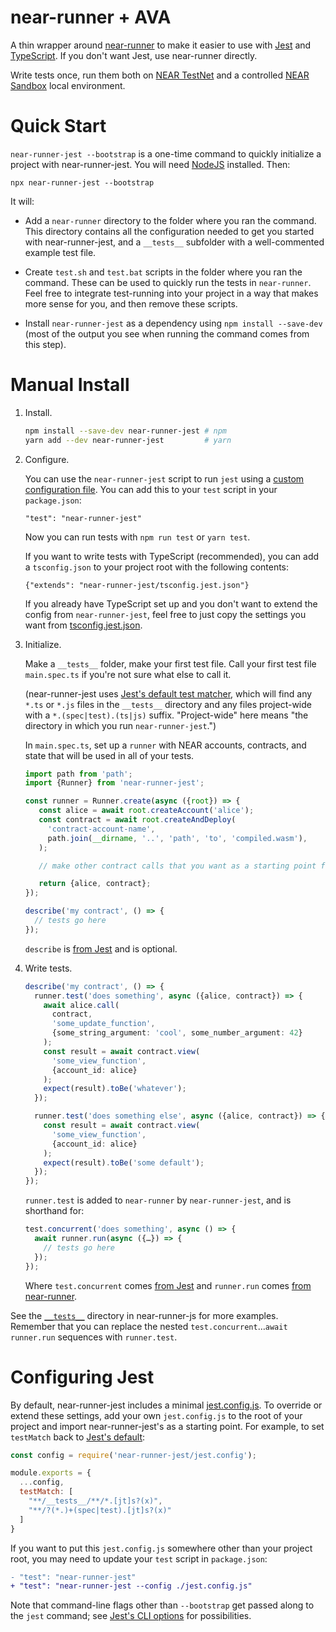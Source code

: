 near-runner + AVA
==================

A thin wrapper around [near-runner] to make it easier to use with [Jest] and [TypeScript]. If you don't want Jest, use near-runner directly.

Write tests once, run them both on [NEAR TestNet](https://docs.near.org/docs/concepts/networks) and a controlled [NEAR Sandbox](https://github.com/near/sandbox) local environment.


  [near-runner]: https://github.com/near/runner-js
  [Jest]: https://jestjs.io/
  [TypeScript]: https://www.typescriptlang.org/

Quick Start
===========

`near-runner-jest --bootstrap` is a one-time command to quickly initialize a project with near-runner-jest. You will need [NodeJS] installed. Then:

    npx near-runner-jest --bootstrap

It will:

* Add a `near-runner` directory to the folder where you ran the command. This directory contains all the configuration needed to get you started with near-runner-jest, and a `__tests__` subfolder with a well-commented example test file.
* Create `test.sh` and `test.bat` scripts in the folder where you ran the command. These can be used to quickly run the tests in `near-runner`. Feel free to integrate test-running into your project in a way that makes more sense for you, and then remove these scripts.
* Install `near-runner-jest` as a dependency using `npm install --save-dev` (most of the output you see when running the command comes from this step).

  [NodeJS]: https://nodejs.dev/

Manual Install
==============

1. Install.

   ```bash
   npm install --save-dev near-runner-jest # npm
   yarn add --dev near-runner-jest         # yarn
   ```

2. Configure.

   You can use the `near-runner-jest` script to run `jest` using a [custom configuration file](./jest.config.js). You can add this to your `test` script in your `package.json`:

       "test": "near-runner-jest"

   Now you can run tests with `npm run test` or `yarn test`.

   If you want to write tests with TypeScript (recommended), you can add a `tsconfig.json` to your project root with the following contents:

       {"extends": "near-runner-jest/tsconfig.jest.json"}

   If you already have TypeScript set up and you don't want to extend the config from `near-runner-jest`, feel free to just copy the settings you want from [tsconfig.jest.json](./tsconfig.jest.json).

2. Initialize.

   Make a `__tests__` folder, make your first test file. Call your first test file `main.spec.ts` if you're not sure what else to call it.

   (near-runner-jest uses [Jest's default test matcher](https://jestjs.io/docs/configuration#testmatch-arraystring), which will find any `*.ts` or `*.js` files in the `__tests__` directory and any files project-wide with a `*.(spec|test).(ts|js)` suffix. "Project-wide" here means "the directory in which you run `near-runner-jest`.")

   In `main.spec.ts`, set up a `runner` with NEAR accounts, contracts, and state that will be used in all of your tests.

   ```ts
   import path from 'path';
   import {Runner} from 'near-runner-jest';

   const runner = Runner.create(async ({root}) => {
      const alice = await root.createAccount('alice');
      const contract = await root.createAndDeploy(
        'contract-account-name',
        path.join(__dirname, '..', 'path', 'to', 'compiled.wasm'),
      );

      // make other contract calls that you want as a starting point for all tests

      return {alice, contract};
   });

   describe('my contract', () => {
     // tests go here
   });
   ```

   `describe` is [from Jest](https://jestjs.io/docs/setup-teardown) and is optional.

4. Write tests.

   ```ts
   describe('my contract', () => {
     runner.test('does something', async ({alice, contract}) => {
       await alice.call(
         contract,
         'some_update_function',
         {some_string_argument: 'cool', some_number_argument: 42}
       );
       const result = await contract.view(
         'some_view_function',
         {account_id: alice}
       );
       expect(result).toBe('whatever');
     });

     runner.test('does something else', async ({alice, contract}) => {
       const result = await contract.view(
         'some_view_function',
         {account_id: alice}
       );
       expect(result).toBe('some default');
     });
   });
   ```

   `runner.test` is added to `near-runner` by `near-runner-jest`, and is shorthand for:

   ```ts
   test.concurrent('does something', async () => {
     await runner.run(async ({…}) => {
       // tests go here
     });
   });
   ```

   Where `test.concurrent` comes [from Jest](https://jestjs.io/docs/api#testconcurrentname-fn-timeout) and `runner.run` comes [from near-runner](https://github.com/near/runner-js#how-it-works).

See the [`__tests__`](https://github.com/near/runner-js/tree/main/__tests__) directory in near-runner-js for more examples. Remember that you can replace the nested `test.concurrent`…`await runner.run` sequences with `runner.test`.

Configuring Jest
================

By default, near-runner-jest includes a minimal [jest.config.js](./jest.config.js). To override or extend these settings, add your own `jest.config.js` to the root of your project and import near-runner-jest's as a starting point. For example, to set `testMatch` back to [Jest's default](https://jestjs.io/docs/configuration#testmatch-arraystring):

```js
const config = require('near-runner-jest/jest.config');

module.exports = {
  ...config,
  testMatch: [
    "**/__tests__/**/*.[jt]s?(x)",
    "**/?(*.)+(spec|test).[jt]s?(x)"
  ]
}
```

If you want to put this `jest.config.js` somewhere other than your project root, you may need to update your `test` script in `package.json`:

```diff
- "test": "near-runner-jest"
+ "test": "near-runner-jest --config ./jest.config.js"
```

Note that command-line flags other than `--bootstrap` get passed along to the `jest` command; see [Jest's CLI options](https://jestjs.io/docs/cli) for possibilities.